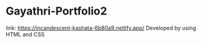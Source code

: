 # Gayathri-Portfolio2

link: https://incandescent-kashata-6b80a9.netlify.app/
Developed by using HTML and CSS

